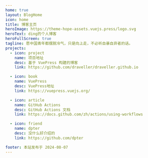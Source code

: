 ```yaml
---
home: true
layout: BlogHome
icon: home
title: 博客主页
heroImage: https://theme-hope-assets.vuejs.press/logo.svg
heroText: ding的个人博客
heroFullScreen: true
tagline: 愿中国青年都摆脱冷气，只是向上走，不必听自暴自弃者的话。
projects:
  - icon: project
    name: 项目地址
    desc: 基于 VuePress 构建的博客
    link: https://github.com/draveller/draveller.github.io

  - icon: book
    name: VuePress
    desc: VuePress地址
    link: https://vuepress.vuejs.org/

  - icon: article
    name: GitHub Actions
    desc: GitHub Actions 文档
    link: https://docs.github.com/zh/actions/using-workflows

  - icon: friend
    name: dpter
    desc: 没什么好介绍的
    link: https://github.com/dpter

footer: 本站发布于 2024-08-07
---
```

